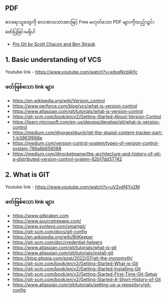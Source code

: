 ## PDF
စားရေးသူတွေကို လေးစားသောအားဖြင့် Free မဟုတ်သော PDF များကိုထည့်သွင်းဖော်ပြခြင်းမရှိပါ
- [Pro Git by Scott Chacon and Ben Straub](https://github.com/progit/progit2/releases/download/2.1.412/progit.pdf)

## 1. Basic understanding of VCS

Youtube link - https://www.youtube.com/watch?v=xdvqNcblAYc

### ဖတ်ဖြစ်သော link များ
- https://en.wikipedia.org/wiki/Version_control
- https://www.perforce.com/blog/vcs/what-is-version-control
- https://www.atlassian.com/git/tutorials/what-is-version-control
- https://git-scm.com/book/en/v2/Getting-Started-About-Version-Control
- https://learn.microsoft.com/en-us/devops/develop/git/what-is-version-control
- https://medium.com/@yogeshkunjir/git-the-stupid-content-tracker-part-1-b3963f668e
- https://medium.com/version-control-system/types-of-version-control-system-766a6b656088
- https://medium.com/@rocketmanw/the-architecture-and-history-of-git-a-distributed-version-control-system-62b17dd37742


## 2. What is GIT

Youtube link - https://www.youtube.com/watch?v=uV2ydf4Yx2M

### ဖတ်ဖြစ်သော link များ
- https://www.gitkraken.com
- https://www.sourcetreeapp.com/
- https://www.syntevo.com/smartgit/
- https://git-scm.com/docs/git-config
- https://en.wikipedia.org/wiki/BitKeeper
- https://git-scm.com/doc/credential-helpers
- https://www.atlassian.com/git/tutorials/what-is-git
- https://www.atlassian.com/git/tutorials/install-git
- https://blog.gitopia.com/post/2022/07/git-the-monomyth/
- https://git-scm.com/book/en/v2/Getting-Started-What-is-Git
- https://git-scm.com/book/en/v2/Getting-Started-Installing-Git
- https://git-scm.com/book/en/v2/Getting-Started-First-Time-Git-Setup
- https://git-scm.com/book/en/v2/Getting-Started-A-Short-History-of-Git
- https://www.atlassian.com/git/tutorials/setting-up-a-repository/git-config
